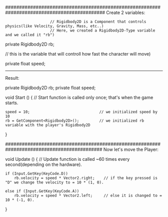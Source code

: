 ############################################################################################
Create 2 variables:

                        // Rigidbody2D is a Component that controls physics(like Velocity, Gravity, Mass, etc..)
                        // Here, we created a Rigidbody2D-Type variable and we called it "rb")
private Rigidbody2D rb; 

// this is the variable that will controll how fast the character will move)

private float speed; 

__________________________________________________________________________________________
Result:


private Rigidbody2D rb;
private float speed;

void Start () {                        // Start function is called only once; that's when the game starts.


    speed = 10;                               // we initialized speed by 10
    rb = GetComponent<Rigidbody2D>();         // we initialized rb variable with the player's Rigidbody2D
}


###########################################################################################
Now let's move the Player:

void Update () {                       // Update function is called ~60 times every second(depending on the hardware).


    if (Input.GetKey(KeyCode.D))    
        rb.velocity = speed * Vector2.right;    // if the key pressed is "D" we change the velocity to = 10 * (1, 0). 

    else if (Input.GetKey(KeyCode.A))
        rb.velocity = speed * Vector2.left;     // else it is changed to = 10 * (-1, 0).
}
